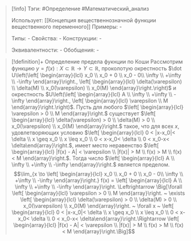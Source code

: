 > [!info]
> Тэги: #Определение #Математический_анализ   
> 
> Использует: [[Концепция вещественнозначной функции вещественного переменного]]
> Примеры: *-*
> 
> Типы: *-*
> Свойства: *-*
> Конструкции: *-*
> 
> Эквивалентности: *-*
> Обобщения: *-*

> [!definition]+ Определение предела фукнции по Коши
> Рассмотрим функцию $y=f(x):X \subset \mathbb{R}\rightarrow Y \subset \mathbb{R}$, проколотую окрестность $\dot U\left(\left[ \begin{array}{lcl} x_0 \\ x_0 + 0 \\ x_0 - 0\\ \infty \\ +\infty \\ -\infty \end{array}\right., \left[ \begin{array}{lcl} \delta(\varepsilon) \\ \delta(M) \\ x_0(\varepsilon) \\ x_0(M) \end{array}\right.\right)$ и окрестность $U\left(\left[ \begin{array}{lcl} A \\ \infty \\ +\infty \\ -\infty \end{array}\right., \left[ \begin{array}{lcl} \varepsilon \\ M \end{array}\right.\right)$. Пусть для любого $\left[ \begin{array}{lcl} \varepsilon > 0 \\ M \end{array}\right.$ существует $\left[ \begin{array}{lcl} \delta(\varepsilon) > 0 \\ \delta(M) > 0 \\ x_0(\varepsilon) \\ x_0(M) \end{array}\right.$ такое, что для всех $x$, удовлетворяющих условию $\left[ \begin{array}{lcl} 0 < |x-x_0|< \delta \\ x \geq x_0 \\ x \leq x_0 \\ 0 < x-x_0< \delta \\ 0 < x_0-x< \delta\end{array}\right.$, имеет место неравенство $\left[ \begin{array}{lcl} |f(x) - A| < \varepsilon \\ |f(x)| > M \\ f(x) > M \\ f(x) < M  \end{array}\right.$. Тогда число $\left[ \begin{array}{lcl} A \\ \infty \\ +\infty \\ -\infty \end{array}\right.$ является пределом. 
> $$\lim_{x \to \left[ \begin{array}{lcl} x_0 \\ x_0 + 0 \\ x_0 - 0\\ \infty \\ +\infty \\ -\infty \end{array}\right.} f(x) = \left[ \begin{array}{lcl} A \\ \infty \\ +\infty \\ -\infty \end{array}\right. \Leftrightarrow \Big[\forall \left[ \begin{array}{lcl} \varepsilon > 0 \\ M \end{array}\right. ~ \exists \left[ \begin{array}{lcl} \delta(\varepsilon) > 0 \\ \delta(M) > 0 \\ x_0(\varepsilon) \\ x_0(M) \end{array}\right. ~ \forall x ~ \left[ \begin{array}{lcl} 0 < |x-x_0|< \delta \\ x \geq x_0 \\ x \leq x_0 \\ 0 < x-x_0< \delta \\ 0 < x_0-x< \delta\end{array}\right.\Rightarrow \left[ \begin{array}{lcl} |f(x) - A| < \varepsilon \\ |f(x)| > M \\ f(x) > M \\ f(x) < M  \end{array}\right.\Big]$$